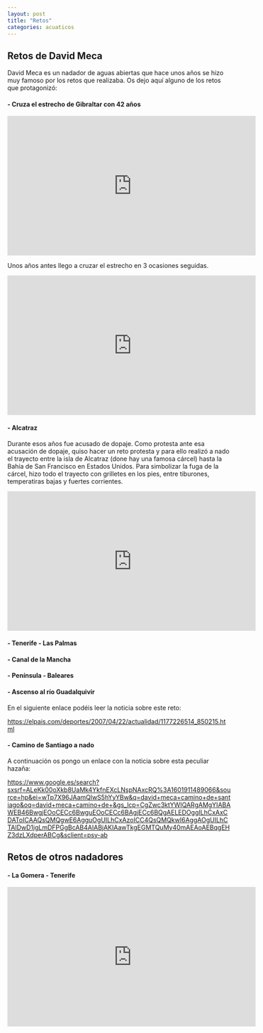 ```yaml
---
layout: post
title: "Retos"
categories: acuaticos
---
```


## Retos de David Meca

David Meca es un nadador de aguas abiertas que hace unos años se hizo muy famoso por los retos que realizaba. Os dejo aquí alguno de los retos que protagonizó:

#### - Cruza el estrecho de Gibraltar con 42 años

<iframe width="560" height="315" src="https://www.youtube.com/embed/MQ10zUg6vVg" frameborder="0" allow="accelerometer; autoplay; clipboard-write; encrypted-media; gyroscope; picture-in-picture" allowfullscreen></iframe>

Unos años antes llego a cruzar el estrecho en 3 ocasiones seguidas.

<iframe width="560" height="315" src="https://www.youtube.com/embed/bcTR4hf83VI" frameborder="0" allow="accelerometer; autoplay; clipboard-write; encrypted-media; gyroscope; picture-in-picture" allowfullscreen></iframe>

#### - Alcatraz

Durante esos años fue acusado de dopaje. Como protesta ante esa acusación de dopaje, quiso hacer un reto protesta y para ello realizó a nado el trayecto entre la isla de Alcatraz (done hay una famosa cárcel) hasta la Bahía de San Francisco en Estados Unidos. Para simbolizar la fuga de la cárcel, hizo todo el trayecto con grilletes en los pies, entre tiburones, temperatiras bajas y fuertes corrientes.

<iframe width="560" height="315" src="https://www.youtube.com/embed/BoRMq8H2z0I" frameborder="0" allow="accelerometer; autoplay; clipboard-write; encrypted-media; gyroscope; picture-in-picture" allowfullscreen></iframe>

#### - Tenerife - Las Palmas

#### - Canal de la Mancha

#### - Península - Baleares

#### - Ascenso al río Guadalquivir

En el siguiente enlace podéis leer la noticia sobre este reto:

https://elpais.com/deportes/2007/04/22/actualidad/1177226514_850215.html

#### - Camino de Santiago a nado

A continuación os pongo un enlace con la noticia sobre esta peculiar hazaña:

https://www.google.es/search?sxsrf=ALeKk00oXkb8UaMk4YkfnEXcLNspNAxcRQ%3A1601911489066&source=hp&ei=wTp7X96JAamQlwS5hYyYBw&q=david+meca+camino+de+santiago&oq=david+meca+camino+de+&gs_lcp=CgZwc3ktYWIQARgAMgYIABAWEB46BwgjEOoCECc6BwguEOoCECc6BAgjECc6BQgAELEDOggILhCxAxCDAToICAAQsQMQgwE6AgguOgUILhCxAzoICC4QsQMQkwI6AggAOgUILhCTAlDwD1jgLmDFPGgBcAB4AIABjAKIAawTkgEGMTQuMy40mAEAoAEBqgEHZ3dzLXdperABCg&sclient=psy-ab

## Retos de otros nadadores

#### - La Gomera - Tenerife

<iframe width="560" height="315" src="https://www.youtube.com/embed/HaP8eHoIclk" frameborder="0" allow="accelerometer; autoplay; clipboard-write; encrypted-media; gyroscope; picture-in-picture" allowfullscreen></iframe>


